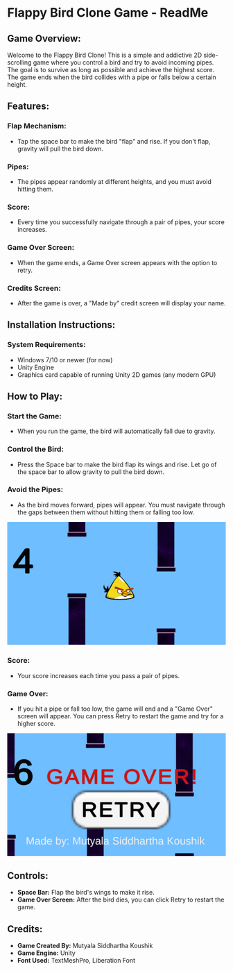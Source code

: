 # Flappy Bird Clone Game - ReadMe

## Game Overview:
Welcome to the Flappy Bird Clone! This is a simple and addictive 2D side-scrolling game where you control a bird and try to avoid incoming pipes. The goal is to survive as long as possible and achieve the highest score. The game ends when the bird collides with a pipe or falls below a certain height.

## Features:
### Flap Mechanism:
- Tap the space bar to make the bird "flap" and rise. If you don't flap, gravity will pull the bird down.

### Pipes:
- The pipes appear randomly at different heights, and you must avoid hitting them.

### Score:
- Every time you successfully navigate through a pair of pipes, your score increases.

### Game Over Screen:
- When the game ends, a Game Over screen appears with the option to retry.

### Credits Screen:
- After the game is over, a "Made by" credit screen will display your name.

## Installation Instructions:

### System Requirements:
- Windows 7/10 or newer (for now)
- Unity Engine 
- Graphics card capable of running Unity 2D games (any modern GPU)

## How to Play:

### Start the Game:
- When you run the game, the bird will automatically fall due to gravity.

### Control the Bird:
- Press the Space bar to make the bird flap its wings and rise. Let go of the space bar to allow gravity to pull the bird down.

### Avoid the Pipes:
- As the bird moves forward, pipes will appear. You must navigate through the gaps between them without hitting them or falling too low.

![Main image](https://github.com/siddhartha-roche/FlappyBird/blob/main/Main.png)

### Score:
- Your score increases each time you pass a pair of pipes.

### Game Over:
- If you hit a pipe or fall too low, the game will end and a "Game Over" screen will appear. You can press Retry to restart the game and try for a higher score.

![Retry image](https://github.com/siddhartha-roche/FlappyBird/blob/main/Retry.png)

## Controls:
- **Space Bar:** Flap the bird's wings to make it rise.
- **Game Over Screen:** After the bird dies, you can click Retry to restart the game.

## Credits:
- **Game Created By:** Mutyala Siddhartha Koushik
- **Game Engine:** Unity
- **Font Used:** TextMeshPro, Liberation Font
